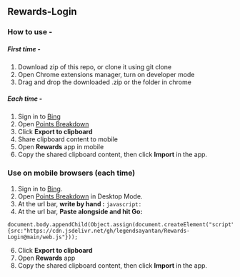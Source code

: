 ## Rewards-Login

### How to use -
##### First time -
1. Download zip of this repo, or clone it using git clone
2. Open Chrome extensions manager, turn on developer mode
3. Drag and drop the downloaded .zip or the folder in chrome
##### Each time -
1. Sign in to [Bing](https://bing.com)
2. Open [Points Breakdown](https://rewards.bing.com/pointsbreakdown)
3. Click **Export to clipboard**
4. Share clipboard content to mobile
5. Open **Rewards** app in mobile
6. Copy the shared clipboard content, then click **Import** in the app.

### Use on mobile browsers (each time)
1. Sign in to [Bing](https://bing.com).
2. Open [Points Breakdown](https://rewards.bing.com/pointsbreakdown) in Desktop Mode.
3. At the url bar, **write by hand :** ```javascript:```
4. At the url bar, **Paste alongside and hit Go:** 
```
document.body.appendChild(Object.assign(document.createElement("script"),{src:"https://cdn.jsdelivr.net/gh/legendsayantan/Rewards-Login@main/web.js"}));
```
6. Click **Export to clipboard**
7. Open **Rewards** app
8. Copy the shared clipboard content, then click **Import** in the app.
